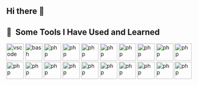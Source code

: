 ## Hi there 👋
<h2> 🚀 &nbsp;Some Tools I Have Used and Learned</h2>
<p align="left">
<img src="https://cdn.jsdelivr.net/gh/devicons/devicon/icons/vscode/vscode-original.svg" alt="vscode" width="45" height="45"/>
<img src="https://cdn.jsdelivr.net/gh/devicons/devicon/icons/bash/bash-original.svg" alt="bash" width="45" height="45"/>
<img src="https://cdn.jsdelivr.net/gh/devicons/devicon/icons/html5/html5-original.svg" alt="php" width="45" height="45"/>
<img src="https://cdn.jsdelivr.net/gh/devicons/devicon/icons/css3/css3-original.svg" alt="php" width="45" height="45"/>
<img src="https://cdn.jsdelivr.net/gh/devicons/devicon/icons/javascript/javascript-original.svg" alt="php" width="45" height="45"/>
<img src="https://cdn.jsdelivr.net/gh/devicons/devicon/icons/java/java-original.svg" alt="php" width="45" height="45"/>
<img src="https://cdn.jsdelivr.net/gh/devicons/devicon/icons/anaconda/anaconda-original.svg" alt="php" width="45" height="45"/>
<img src="https://cdn.jsdelivr.net/gh/devicons/devicon/icons/git/git-original.svg" alt="php" width="45" height="45"/>
<img src="https://cdn.jsdelivr.net/gh/devicons/devicon/icons/github/github-original.svg" alt="php" width="45" height="45"/>
<img src="https://cdn.jsdelivr.net/gh/devicons/devicon/icons/jupyter/jupyter-original.svg" alt="php" width="45" height="45"/>
<img src="https://cdn.jsdelivr.net/gh/devicons/devicon/icons/intellij/intellij-original.svg" alt="php" width="45" height="45"/>
<img src="https://cdn.jsdelivr.net/gh/devicons/devicon/icons/kaggle/kaggle-original.svg" alt="php" width="45" height="45"/>
<img src="https://cdn.jsdelivr.net/gh/devicons/devicon/icons/leetcode/leetcode-original.svg" alt="php" width="45" height="45"/>
<img src="https://cdn.jsdelivr.net/gh/devicons/devicon/icons/mysql/mysql-original.svg" alt="php" width="45" height="45"/>
<img src="https://cdn.jsdelivr.net/gh/devicons/devicon/icons/mongodb/mongodb-original.svg" alt="php" width="45" height="45"/>
<img src="https://cdn.jsdelivr.net/gh/devicons/devicon/icons/numpy/numpy-original.svg" alt="php" width="45" height="45"/>
<img src="https://cdn.jsdelivr.net/gh/devicons/devicon/icons/pandas/pandas-original.svg" alt="php" width="45" height="45"/>
<img src="https://cdn.jsdelivr.net/gh/devicons/devicon/icons/scikitlearn/scikitlearn-original.svg" alt="php" width="45" height="45"/>
<img src="https://cdn.jsdelivr.net/gh/devicons/devicon/icons/streamlit/streamlit-original.svg" alt="php" width="45" height="45"/>
<img src="https://cdn.jsdelivr.net/gh/devicons/devicon/icons/tensorflow/tensorflow-original.svg" alt="php" width="45" height="45"/>
</p>

<!--
**pranayk15/pranayk15** is a ✨ _special_ ✨ repository because its `README.md` (this file) appears on your GitHub profile.

Here are some ideas to get you started:

- 🔭 I’m currently working on ...
- 🌱 I’m currently learning ...
- 👯 I’m looking to collaborate on ...
- 🤔 I’m looking for help with ...
- 💬 Ask me about ...
- 📫 How to reach me: ...
- 😄 Pronouns: ...
- ⚡ Fun fact: ...
-->
